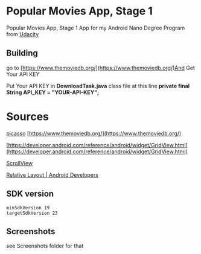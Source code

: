 # Popular Movies App, Stage 1
Popular Movies App, Stage 1 App for  my Android Nano Degree Program from  [Udacity](https://www.udacity.com/)

## Building
go to [https://www.themoviedb.org/](https://www.themoviedb.org/)And Get Your API KEY

Put Your API KEY in **DownloadTask.java** class file at this line **private final String API_KEY = "YOUR-API-KEY";**

# Sources
[picasso](http://square.github.io/picasso/)
[https://www.themoviedb.org/](https://www.themoviedb.org/)

[https://developer.android.com/reference/android/widget/GridView.html](https://developer.android.com/reference/android/widget/GridView.html)

[ScrollView](http://stackoverflow.com/questions/26415535/android-how-to-implement-a-vertical-scroll-view-with-multiple-horizontal-rows-i)

[Relative Layout | Android Developers](https://developer.android.com/guide/topics/ui/layout/relative.html#Position)

## SDK version

    minSdkVersion 19
    targetSdkVersion 23

## Screenshots
see Screenshots folder for that
